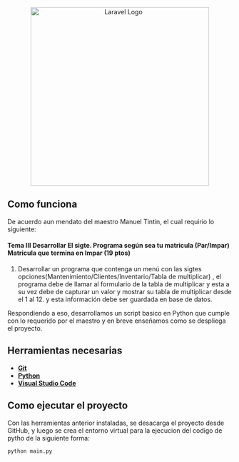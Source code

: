 <p align="center"><a href="https://www.python.org/" target="_blank"><img src="https://miro.medium.com/v2/resize:fit:1200/1*ycIMlwgwicqlO6PcFRA-Iw.png" width="400" alt="Laravel Logo"></a></p>

## Como funciona

De acuerdo aun mendato del maestro Manuel Tintin, el cual requirio lo siguiente: 
#### Tema III Desarrollar El sigte. Programa según sea tu matricula (Par/Impar) Matricula que termina en Impar (19 ptos)
1.	Desarrollar un programa que contenga un menú con las sigtes opciones(Mantenimiento/Clientes/Inventario/Tabla de multiplicar) , el programa debe de llamar al formulario de la tabla de multiplicar y esta a su vez debe de capturar un valor y mostrar su tabla de multiplicar desde el 1 al 12. y esta información debe ser guardada en base de datos.

Respondiendo a eso, desarrollamos un script basico en Python que cumple con lo requerido por el maestro y en breve enseñamos como se despliega el proyecto.


## Herramientas necesarias

- **[Git](https://git-scm.com/downloads/)**
- **[Python](https://www.python.org/downloads/)**
- **[Visual Studio Code](https://code.visualstudio.com/download)**

## Como ejecutar el proyecto

Con las herramientas anterior instaladas, se desacarga el proyecto desde GitHub, y luego se crea el entorno virtual para la ejecucion del codigo de pytho de la siguiente forma: 

```python
python main.py
```
